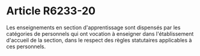 # Article R6233-20

  
Les enseignements en section d'apprentissage sont dispensés par les catégories de personnels qui ont vocation à enseigner dans l'établissement d'accueil de la section, dans le respect des règles statutaires applicables à ces personnels.